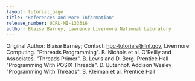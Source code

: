 ```yaml
---
layout: tutorial_page 
title: "References and More Information"
release_number: UCRL-MI-133316
author: Blaise Barney, Lawrence Livermore National Laboratory
---
```

Original Author: Blaise Barney; Contact: <a href="mailto:hpc-tutorials@llnl.gov">hpc-tutorials@llnl.gov</a>, Livermore Computing.
"Pthreads Programming". B. Nichols et al. O'Reilly and Associates.
"Threads Primer". B. Lewis and D. Berg. Prentice Hall
"Programming With POSIX Threads". D. Butenhof. Addison Wesley
"Programming With Threads". S. Kleiman et al. Prentice Hall
